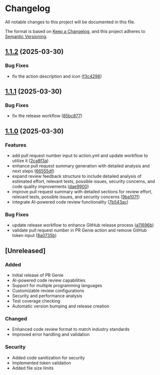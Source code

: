 # Changelog

All notable changes to this project will be documented in this file.

The format is based on [Keep a Changelog](https://keepachangelog.com/en/1.0.0/),
and this project adheres to [Semantic Versioning](https://semver.org/spec/v2.0.0.html).

## [1.1.2](https://github.com/david-wagih/PR-Genie/compare/v1.1.1...v1.1.2) (2025-03-30)


### Bug Fixes

* fix the action description and icon ([f3c4298](https://github.com/david-wagih/PR-Genie/commit/f3c4298985d4df40b36270c392d3f0d4424d1eae))

## [1.1.1](https://github.com/david-wagih/PR-Genie/compare/v1.1.0...v1.1.1) (2025-03-30)


### Bug Fixes

* fix the release workflow ([85bc877](https://github.com/david-wagih/PR-Genie/commit/85bc877dd4f6083453d2bcf144b1c4d74a89d860))

## [1.1.0](https://github.com/david-wagih/PR-Genie/compare/v1.0.0...v1.1.0) (2025-03-30)


### Features

* add pull request number input to action.yml and update workflow to utilize it ([2ca8f3a](https://github.com/david-wagih/PR-Genie/commit/2ca8f3a6c942725f224ffeda1ddc3198426266cc))
* enhance pull request summary generation with detailed analysis and next steps ([66555df](https://github.com/david-wagih/PR-Genie/commit/66555df1075d3de6ece7e520eff9248df6792bd6))
* expand review feedback structure to include detailed analysis of estimated effort, relevant tests, possible issues, security concerns, and code quality improvements ([dae9900](https://github.com/david-wagih/PR-Genie/commit/dae99000d2398181bf93847e520debb1a511f6bc))
* improve pull request summary with detailed sections for review effort, relevant tests, possible issues, and security concerns ([9be107f](https://github.com/david-wagih/PR-Genie/commit/9be107fe551f46d6c7c3486b370aa632c95a963a))
* integrate AI-powered code review functionality ([7b543ac](https://github.com/david-wagih/PR-Genie/commit/7b543ac6e85528f0c0e21575c5c769b688891f9f))


### Bug Fixes

* update release workflow to enhance GitHub release process ([a11696b](https://github.com/david-wagih/PR-Genie/commit/a11696b17b3bcb67cc7d32f55bcd742eea369cd3))
* validate pull request number in PR Genie action and remove GitHub token input ([8a0735b](https://github.com/david-wagih/PR-Genie/commit/8a0735b5b5b54ef21b6455787b15041e3b7b0cdf))

## [Unreleased]

### Added
- Initial release of PR Genie
- AI-powered code review capabilities
- Support for multiple programming languages
- Customizable review configurations
- Security and performance analysis
- Test coverage checking
- Automatic version bumping and release creation

### Changed
- Enhanced code review format to match industry standards
- Improved error handling and validation

### Security
- Added code sanitization for security
- Implemented token validation
- Added file size limits

